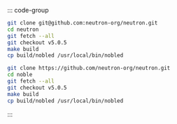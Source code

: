 <!-- markdownlint-disable MD041 MD013 -->

::: code-group

```bash [SSH]
git clone git@github.com:neutron-org/neutron.git
cd neutron
git fetch --all
git checkout v5.0.5
make build
cp build/nobled /usr/local/bin/nobled
```

```bash [HTTP]
git clone https://github.com/neutron-org/neutron.git
cd noble
git fetch --all
git checkout v5.0.5
make build
cp build/nobled /usr/local/bin/nobled
```

:::

<!-- <Tabs>
  <TabItem value="SSH" label="SSH"> </TabItem>
  <TabItem value="HTTP" label="HTTP"> </TabItem>
</Tabs> -->
